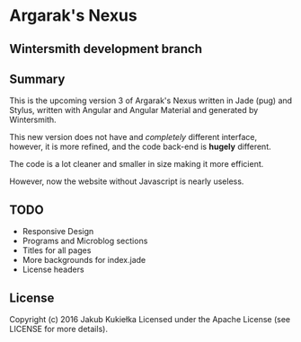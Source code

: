 # Argarak's Nexus
## Wintersmith development branch

## Summary

This is the upcoming version 3 of Argarak's Nexus written in Jade (pug) and Stylus, written with Angular and Angular Material and generated by Wintersmith.

This new version does not have and *completely* different interface, however, it is more refined, and the code back-end is **hugely** different.

The code is a lot cleaner and smaller in size making it more efficient.

However, now the website without Javascript is nearly useless.

## TODO
* Responsive Design
* Programs and Microblog sections
* Titles for all pages
* More backgrounds for index.jade
* License headers

## License

Copyright (c) 2016 Jakub Kukiełka
Licensed under the Apache License (see LICENSE for more details).

